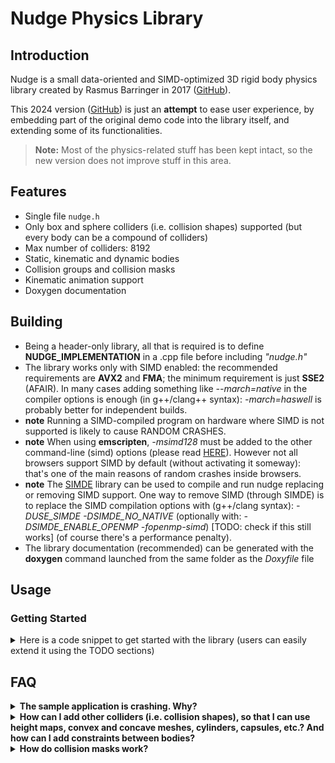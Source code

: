# Nudge Physics Library

## Introduction

Nudge is a small data-oriented and SIMD-optimized 3D rigid body physics library created by Rasmus Barringer in 2017 ([GitHub](https://github.com/rasmusbarr/nudge)).

This 2024 version ([GitHub](https://github.com/Flix01/nudge/tree/master/new_version)) is just an **attempt** to ease user experience, by embedding part of the original demo code into the library itself, and extending some of its functionalities.

> **Note:** Most of the physics-related stuff has been kept intact, so the new version does not improve stuff in this area.

## Features
- Single file `nudge.h`
- Only box and sphere colliders (i.e. collision shapes) supported (but every body can be a compound of colliders)
- Max number of colliders: 8192
- Static, kinematic and dynamic bodies
- Collision groups and collision masks
- Kinematic animation support
- Doxygen documentation

## Building
- Being a header-only library, all that is required is to define **NUDGE_IMPLEMENTATION** in a .cpp file before including _"nudge.h"_
- The library works only with SIMD enabled: the recommended requirements are **AVX2** and **FMA**; the minimum requirement is just **SSE2** (AFAIR). In many cases adding something like _--march=native_ in the compiler options is enough (in g++/clang++ syntax): _-march=haswell_ is probably better for independent builds.
- **note** Running a SIMD-compiled program on hardware where SIMD is not supported is likely to cause RANDOM CRASHES.
- **note** When using **emscripten**, _-msimd128_ must be added to the other command-line (simd) options (please read  [HERE](https://emscripten.org/docs/porting/simd.html)). However not all browsers support SIMD by default (without activating it someway): that's one of the main reasons of random crashes inside browsers.
- **note** The [SIMDE](https://github.com/simd-everywhere/simde) library can be used to compile and run nudge replacing or removing SIMD support. One way to remove SIMD (through SIMDE) is to replace the SIMD compilation options with (g++/clang syntax): _-DUSE_SIMDE -DSIMDE_NO_NATIVE_ (optionally with: _-DSIMDE_ENABLE_OPENMP -fopenmp-simd_) [TODO: check if this still works] (of course there's a performance penalty).
- The library documentation (recommended) can be generated with the **doxygen** command launched from the same folder as the _Doxyfile_ file
 
## Usage

### Getting Started
<details>
<summary>Here is a code snippet to get started with the library (users can easily extend it using the TODO sections)</summary>

```cpp
// file: example01.cpp
// g++ example01.cpp -I../ -I./ -march=native -O3 -Wall -o example01
#define NUDGE_IMPLEMENTATION // [TODO 0] better do this in another cpp file to speed up recompilations
#include "nudge.h"

int main() {
    using namespace nudge;

    // Display helpful info
    show_info();

    // Initialize the context
    context_t c = {}; // reset it
    init_context(&c);

    // Add bodies
    Transform T = identity_transform; T.position[1] = 40.f;
    unsigned body = add_sphere(&c, 1.f, 0.5f, &T); // returns the 'permanent' index to the physic body

    // Program main loop
    while (1) {
        double elapsed_time_from_previous_frame_in_seconds = 1.0f / 60.f; // [TODO 1] get the seconds elapsed from the previous (graphic) frame here somehow

        // Update simulation
        const unsigned substeps = pre_simulation_step(&c, elapsed_time_from_previous_frame_in_seconds);   // mandatory call (substeps are the number of physic frames that are going to be performed in simulation_step(...))
        if (substeps > 0) {
            // here you can move manually kinematic bodies for example, using nudge::TransformAssignToBody(...)
        }
        simulation_step(&c);  // mandatory call (main function of the library)

        // Read back bodies
        for (unsigned body = 0; body < c.bodies.count; body++) {
            const Transform* T = &c.bodies.transforms[body];
            printf("[physic frame: %llu] [body:%u] pos: {%1.3f,%1.3f,%1.3f}\n", c.simulation_params.num_frames, body, T->position[0], T->position[1], T->position[2]);

            // or just draw the body using a smoothed 16-float column-major matrix:
            // float mMatrix[16]; calculate_graphic_transform_for_body(&c, body, mMatrix);
            // [TODO 2] place the code to draw 'body' at model matrix 'mMatrix' here
        }

        if (c.simulation_params.num_frames > 120) break; // [TODO 3] break the loop when user presses ESC somehow
    }

    // Free the context
    destroy_context(&c);

    printf("Exiting...\n"); fflush(stdout);

    return 0;
}
```
</details>

## FAQ
<details>
<summary><b>The sample application is crashing. Why?</b></summary>

&nbsp;
Most likely, your CPU doesn't support AVX2 and/or FMA. The project files are set to compile with AVX2 and FMA support and you need to disable it in build settings.
- **Xcode:** Set "Enable Additional Vector Extensions" to your supported level. Remove `-mfma` and `-mno-fma4` from "Other C Flags".
- **Visual Studio:** Set "Enable Enhanced Instruction Set" under code generation to your supported level. Remove `__FMA__` from the preprocessor definitions.

</details>

<details>
<summary><b>How can I add other colliders (i.e. collision shapes), so that I can use height maps, convex and concave meshes, cylinders, capsules, etc.? And how can I add constraints between bodies?</b></summary>

&nbsp;
...I suggest you use another physics library!  
In any case, the new (2024) version was made mainly to ease the nudge API, and to expose properties (like friction) that were hard-coded before.  
Extending the physics-related stuff is not a purpose of this work.

If you have some experience in physics-engine programming, maybe you could try extending the original version: it allows some extension possibility even in the example code (without touching `nudge.h` at all)!  
Also, it might be helpful to read this (old) [link](https://rasmusbarr.github.io/blog/dod-physics.html) from the original author.

</details>

<details>
<summary><b>How do collision masks work?</b></summary>

&nbsp;
Well, the way collision groups and masks are implemented is very efficient, but a bit difficult to understand, because it allows incoherent conditions.
Every body belongs to a single collision group, and owns a collision mask of all the groups the body should collide with. An example of incoherent condition if the following:
```cpp
// c nudge context ptr
unsigned a,b;  // set these to 2 body indices
// we could have used 'body_set_collision_group_and_mask(...)' here:
c->bodies.filters[a].collision_group = nudge::COLLISION_GROUP_A;c->bodies.filters[a].collision_mask = nudge::COLLISION_GROUP_ALL&(~nudge::COLLISION_GROUP_B);
c->bodies.filters[b].collision_group = nudge::COLLISION_GROUP_B;c->bodies.filters[b].collision_mask = nudge::COLLISION_GROUP_ALL;
// => a doesn't want to collide with b, but b wants to collide with a
```
How incoherent conditions are handled depends on the optional definition **NUDGE_COLLISION_MASKS_CONSISTENT** (undefined by default, can be defined before the NUDGE_IMPLEMENTATION definition).
By default, in the code above, a and b do not collide AFAIR. Please note that by always using coherent conditions, collision behavior should not depend on the NUDGE_COLLISION_MASKS_CONSISTENT definition at all.

</details>


